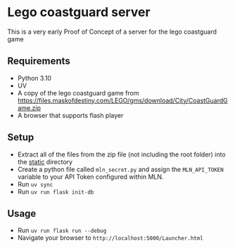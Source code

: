 # Lego coastguard server

This is a very early Proof of Concept of a server for the lego coastguard game

## Requirements

- Python 3.10
- UV
- A copy of the lego coastguard game from <https://files.maskofdestiny.com/LEGO/gms/download/City/CoastGuardGame.zip>
- A browser that supports flash player

## Setup

- Extract all of the files from the zip file (not including the root folder)
  into the [static](./static) directory
- Create a python file called `mln_secret.py` and assign the `MLN_API_TOKEN` variable to your API Token configured within MLN.
- Run `uv sync`
- Run `uv run flask init-db`

## Usage

- Run `uv run flask run --debug`
- Navigate your browser to `http://localhost:5000/Launcher.html`
